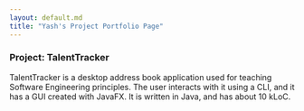 ```yaml
---
layout: default.md
title: "Yash's Project Portfolio Page"
---
```


### Project: TalentTracker

TalentTracker is a desktop address book application used for teaching Software Engineering principles. The user interacts with it using a CLI, and it has a GUI created with JavaFX. It is written in Java, and has about 10 kLoC.

